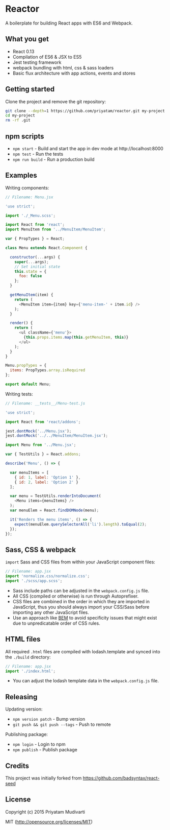 # Reactor

A boilerplate for building React apps with ES6 and Webpack.

## What you get

* React 0.13
* Compilation of ES6 & JSX to ES5
* Jest testing framework
* webpack bundling with html, css & sass loaders
* Basic flux architecture with app actions, events and stores

## Getting started

Clone the project and remove the git repository:

```bash
git clone --depth=1 https://github.com/priyatam/reactor.git my-project
cd my-project
rm -rf .git
```

## npm scripts

* `npm start` - Build and start the app in dev mode at http://localhost:8000
* `npm test` - Run the tests
* `npm run build` - Run a production build

## Examples

Writing components:

```js
// Filename: Menu.jsx

'use strict';

import './_Menu.scss';

import React from 'react';
import MenuItem from '../MenuItem/MenuItem';

var { PropTypes } = React;

class Menu extends React.Component {

  constructor(...args) {
    super(...args);
    // Set initial state
    this.state = {
      foo: false
    };
  }

  getMenuItem(item) {
    return (
      <MenuItem item={item} key={'menu-item-' + item.id} />
    );
  }

  render() {
    return (
      <ul className={'menu'}>
        {this.props.items.map(this.getMenuItem, this)}
      </ul>
    );
  }
}

Menu.propTypes = {
  items: PropTypes.array.isRequired
};

export default Menu;
```

Writing tests:

```js
// Filename: __tests__/Menu-test.js

'use strict';

import React from 'react/addons';

jest.dontMock('../Menu.jsx');
jest.dontMock('../../MenuItem/MenuItem.jsx');

import Menu from '../Menu.jsx';

var { TestUtils } = React.addons;

describe('Menu', () => {

  var menuItems = [
    { id: 1, label: 'Option 1' },
    { id: 2, label: 'Option 2' }
  ];

  var menu = TestUtils.renderIntoDocument(
    <Menu items={menuItems} />
  );
  var menuElem = React.findDOMNode(menu);

  it('Renders the menu items', () => {
    expect(menuElem.querySelectorAll('li').length).toEqual(2);
  });
});
```

## Sass, CSS & webpack

`import` Sass and CSS files from within your JavaScript component files:

```js
// Filename: app.jsx
import 'normalize.css/normalize.css';
import './scss/app.scss';
```

* Sass include paths can be adjusted in the `webpack.config.js` file.
* All CSS (compiled or otherwise) is run through Autoprefixer.
* CSS files are combined in the order in which they are imported in JavaScript, thus
you should always import your CSS/Sass before importing any other JavaScript files.
* Use an approach like [BEM](http://cssguidelin.es/#bem-like-naming) to avoid specificity
issues that might exist due to unpredicatable order of CSS rules.

## HTML files

All required `.html` files are compiled with lodash.template and synced into the `./build` directory:

```js
// Filename: app.jsx
import './index.html';
```

* You can adjust the lodash template data in the `webpack.config.js` file.

## Releasing

Updating version:

* `npm version patch` - Bump version
* `git push && git push --tags` - Push to remote

Publishing package:

* `npm login` - Login to npm
* `npm publish` - Publish package

## Credits

This project was initially forked from https://github.com/badsyntax/react-seed

## License

Copyright (c) 2015 Priyatam Mudivarti

MIT (http://opensource.org/licenses/MIT)
